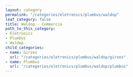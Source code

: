 ```yaml
---
layout: category
permalink: "/categories/eletronics/plumbus/waldop"
leaf_category: false
title: Waldop - Commercia
path_to_this_category:
- Eletronics
- Plumbus
- Waldop
child_categories:
- name: Girzes
  url: "/categories/eletronics/plumbus/waldop/girzes"
- name: Plumbus
  url: "/categories/eletronics/plumbus/waldop/plumbus"
---
```

